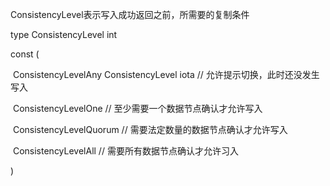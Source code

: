 ConsistencyLevel表示写入成功返回之前，所需要的复制条件

type ConsistencyLevel int

const (

​	ConsistencyLevelAny  ConsistencyLevel  iota	  // 允许提示切换，此时还没发生写入

​	ConsistencyLevelOne											  // 至少需要一个数据节点确认才允许写入

​	ConsistencyLevelQuorum		 							 // 需要法定数量的数据节点确认才允许写入

​	ConsistencyLevelAll				   							  // 需要所有数据节点确认才允许习入

)

